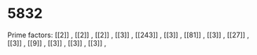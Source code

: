 # 5832

Prime factors: [[2]] , [[2]] , [[2]] , [[3]] , [[243]] , [[3]] , [[81]] , [[3]] , [[27]] , [[3]] , [[9]] , [[3]] , [[3]] , [[3]] , 